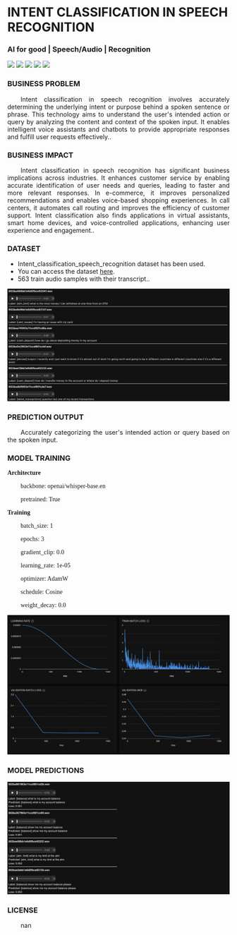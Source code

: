 # INTENT CLASSIFICATION IN SPEECH RECOGNITION
### AI for good | Speech/Audio | Recognition

![](https://github.com/h2oai/HT-Catalog/blob/1432be958ab3f41b67c57c241b946b4a3d4699e1/Assets/DL_Models/67_intent_classification_speech_recognition/cover.png)
![](https://github.com/h2oai/HT-Catalog/blob/1432be958ab3f41b67c57c241b946b4a3d4699e1/Assets/DL_Models/67_intent_classification_speech_recognition/cover.jpg)
![](https://github.com/h2oai/HT-Catalog/blob/1432be958ab3f41b67c57c241b946b4a3d4699e1/Assets/DL_Models/67_intent_classification_speech_recognition/cover.jpeg)
![](https://github.com/h2oai/HT-Catalog/blob/1432be958ab3f41b67c57c241b946b4a3d4699e1/Assets/DL_Models/67_intent_classification_speech_recognition/cover.webp)
![](https://github.com/h2oai/HT-Catalog/blob/1432be958ab3f41b67c57c241b946b4a3d4699e1/Assets/DL_Models/67_intent_classification_speech_recognition/cover)

### BUSINESS PROBLEM
<p style='text-align: justify; text-indent: 30px;'>Intent classification in speech recognition involves accurately determining the underlying intent or purpose behind a spoken sentence or phrase. This technology aims to understand the user's intended action or query by analyzing the content and context of the spoken input. It enables intelligent voice assistants and chatbots to provide appropriate responses and fulfill user requests effectively..</p>

### BUSINESS IMPACT
<p style='text-align: justify; text-indent: 30px;'>Intent classification in speech recognition has significant business implications across industries. It enhances customer service by enabling accurate identification of user needs and queries, leading to faster and more relevant responses. In e-commerce, it improves personalized recommendations and enables voice-based shopping experiences. In call centers, it automates call routing and improves the efficiency of customer support. Intent classification also finds applications in virtual assistants, smart home devices, and voice-controlled applications, enhancing user experience and engagement..</p>

### DATASET
- Intent_classification_speech_recognition dataset has been used.
- You can access the dataset [here](s3://h2oai-hydrogen-torch-internal/dev_datasets/intent_classification_speech_recognition.zip).
- 563 train audio samples with their transcript..

![train data](https://github.com/h2oai/HT-Catalog/blob/1432be958ab3f41b67c57c241b946b4a3d4699e1/Assets/DL_Models/67_intent_classification_speech_recognition/train%20data.png)

### PREDICTION OUTPUT
<p style='text-align: justify; text-indent: 30px;'>Accurately categorizing the user's intended action or query based on the spoken input.</p>

### MODEL TRAINING
<p style='font-family:JackInput Regular;'><b>Architecture</b></p>
<p style='text-align: justify; text-indent: 30px;font-family:JackInput Regular;'>backbone: openai/whisper-base.en</p>
<p style='text-align: justify; text-indent: 30px;font-family:JackInput Regular;'>pretrained: True</p>

<p style='font-family:JackInput Regular;'><b>Training</b></p>
<p style='text-align: justify; text-indent: 30px;font-family:JackInput Regular;'>batch_size: 1</p>
<p style='text-align: justify; text-indent: 30px;font-family:JackInput Regular;'>epochs: 3</p>
<p style='text-align: justify; text-indent: 30px;font-family:JackInput Regular;'>gradient_clip: 0.0</p>
<p style='text-align: justify; text-indent: 30px;font-family:JackInput Regular;'>learning_rate: 1e-05</p>
<p style='text-align: justify; text-indent: 30px;font-family:JackInput Regular;'>optimizer: AdamW</p>
<p style='text-align: justify; text-indent: 30px;font-family:JackInput Regular;'>schedule: Cosine</p>
<p style='text-align: justify; text-indent: 30px;font-family:JackInput Regular;'>weight_decay: 0.0</p>

![chart](https://github.com/h2oai/HT-Catalog/blob/1432be958ab3f41b67c57c241b946b4a3d4699e1/Assets/DL_Models/67_intent_classification_speech_recognition/chart.png)

### MODEL PREDICTIONS

![Validation Predictions](https://github.com/h2oai/HT-Catalog/blob/1432be958ab3f41b67c57c241b946b4a3d4699e1/Assets/DL_Models/67_intent_classification_speech_recognition/Validation%20Predictions.png)

### LICENSE
<p style='text-align: justify; text-indent: 30px;'>nan</p>
    